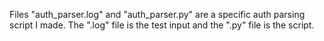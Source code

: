 Files "auth_parser.log" and "auth_parser.py" are a specific auth parsing script I made. The ".log" file is the test input and the ".py" file is the script.

